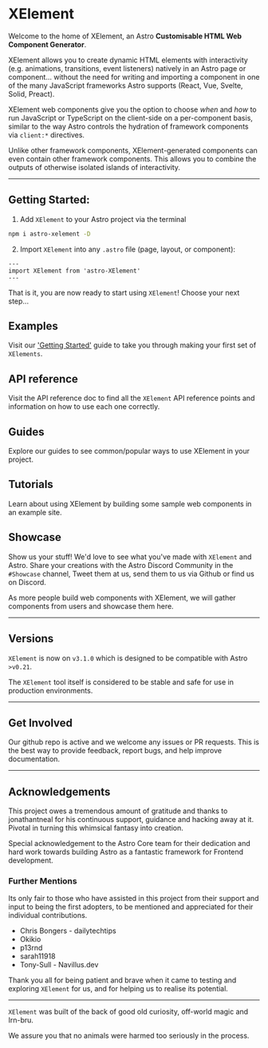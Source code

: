 # XElement

Welcome to the home of XElement, an Astro **Customisable HTML Web Component Generator**.

XElement allows you to create dynamic HTML elements with interactivity (e.g. animations, transitions, event listeners) natively in an Astro page or component... without the need for writing and importing a component in one of the many JavaScript frameworks Astro supports (React, Vue, Svelte, Solid, Preact).

XElement web components give you the option to choose *when* and *how* to run JavaScript or TypeScript on the client-side on a per-component basis, similar to the way Astro controls the hydration of framework components via `client:*` directives.

Unlike other framework components, XElement-generated components can even contain other framework components. This allows you to combine the outputs of otherwise isolated islands of interactivity.

----------

## Getting Started:

1. Add `XElement` to your Astro project via the terminal
```bash
npm i astro-xelement -D
```

2. Import `XElement` into any `.astro` file (page, layout, or component):

```astro
---
import XElement from 'astro-XElement'
---
```

That is it, you are now ready to start using `XElement`! Choose your next step...

## Examples

Visit our ['Getting Started'](Getting_Started.md) guide to take you through making your first set of `XElements`.

## API reference

Visit the API reference doc to find all the `XElement` API reference points and information on how to use each one correctly.

## Guides
Explore our guides to see common/popular ways to use XElement in your project.

## Tutorials
Learn about using XElement by building some sample web components in an example site.


## Showcase

Show us your stuff! We'd love to see what you've made with `XElement` and Astro. Share your creations with the Astro Discord Community in the `#Showcase` channel, Tweet them at us, send them to us via Github or find us on Discord.

As more people build web components with XElement, we will gather components from users and showcase them here. 

----------

## Versions

`XElement` is now on `v3.1.0` which is designed to be compatible with Astro `>v0.21`.

The `XElement` tool itself is considered to be stable and safe for use in production environments.

----------

## Get Involved

Our github repo is active and we welcome any issues or PR requests. This is the best way to provide feedback, report bugs, and help improve documentation.

----------

## Acknowledgements

This project owes a tremendous amount of gratitude and thanks to jonathantneal for his continuous support, guidance and hacking away at it. Pivotal in turning this whimsical fantasy into creation.

Special acknowledgement to the Astro Core team for their dedication and hard work towards building Astro as a fantastic framework for Frontend development.

### Further Mentions

Its only fair to those who have assisted in this project from their support and input to being the first adopters, to be mentioned and appreciated for their individual contributions.

- Chris Bongers - dailytechtips
- Okikio
- p13rnd
- sarah11918
- Tony-Sull - Navillus.dev

Thank you all for being patient and brave when it came to testing and exploring `XElement` for us, and for helping us to realise its potential.

----------

`XElement` was built of the back of good old curiosity, off-world magic and Irn-bru.

We assure you that no animals were harmed too seriously in the process.